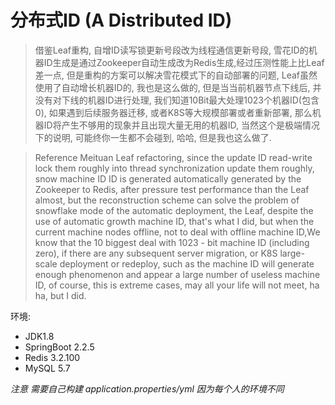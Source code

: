 # **分布式ID (A Distributed ID)**
> 借鉴Leaf重构, 自增ID读写锁更新号段改为线程通信更新号段, 雪花ID的机器ID生成是通过Zookeeper自动生成改为Redis生成,经过压测性能上比Leaf差一点, 但是重构的方案可以解决雪花模式下的自动部署的问题, Leaf虽然使用了自动增长机器ID的, 我也是这么做的, 但是当当前机器节点下线后, 并没有对下线的机器ID进行处理, 我们知道10Bit最大处理1023个机器ID(包含0), 如果遇到后续服务器迁移, 或者K8S等大规模部署或者重新部署, 那么机器ID将产生不够用的现象并且出现大量无用的机器ID, 当然这个是极端情况下的说明, 可能终你一生都不会碰到, 哈哈, 但是我也这么做了.

>Reference Meituan Leaf refactoring, since the update ID read-write lock them roughly into thread synchronization update them roughly, snow machine ID ID is generated automatically generated by the Zookeeper to Redis, after pressure test performance than the Leaf almost, but the reconstruction scheme can solve the problem of snowflake mode of the automatic deployment, the Leaf, despite the use of automatic growth machine ID, that's what I did, but when the current machine nodes offline, not to deal with offline machine ID,We know that the 10 biggest deal with 1023 - bit machine ID (including zero), if there are any subsequent server migration, or K8S large-scale deployment or redeploy, such as the machine ID will generate enough phenomenon and appear a large number of useless machine ID, of course, this is extreme cases, may all your life will not meet, ha ha, but I did.

环境:
+ JDK1.8
+ SpringBoot 2.2.5
+ Redis 3.2.100
+ MySQL 5.7

*注意 需要自己构建 application.properties/yml 因为每个人的环境不同*

